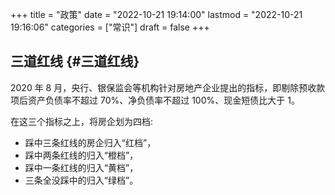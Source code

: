 +++
title = "政策"
date = "2022-10-21 19:14:00"
lastmod = "2022-10-21 19:16:06"
categories = ["常识"]
draft = false
+++

## 三道红线 {#三道红线}

2020 年 8 月，央行、银保监会等机构针对房地产企业提出的指标，即剔除预收款项后资产负债率不超过 70%、净负债率不超过 100%、现金短债比大于 1。

在这三个指标之上，将房企划为四档:

-   踩中三条红线的房企归入“红档”，
-   踩中两条红线的归入“橙档”，
-   踩中一条红线的归入“黄档”，
-   三条全没踩中的归入“绿档”。